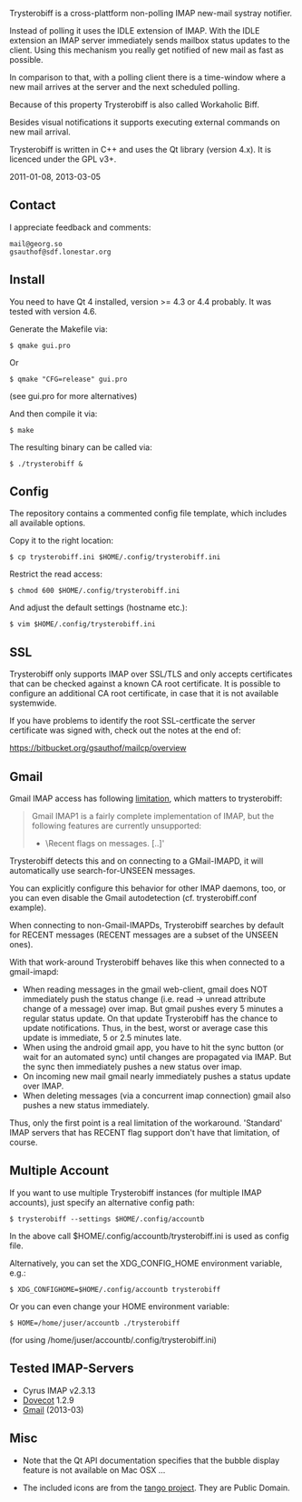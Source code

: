 Trysterobiff is a cross-plattform non-polling IMAP new-mail systray notifier.

Instead of polling it uses the IDLE extension of IMAP. With the IDLE extension
an IMAP server immediately sends mailbox status updates to the client. Using
this mechanism you really get notified of new mail as fast as possible.

In comparison to that, with a polling client there is a time-window where a new
mail arrives at the server and the next scheduled polling.

Because of this property Trysterobiff is also called Workaholic Biff.

Besides visual notifications it supports executing external commands on new
mail arrival.

Trysterobiff is written in C++ and uses the Qt library (version 4.x). It is
licenced under the GPL v3+.

2011-01-08, 2013-03-05


## Contact ##

I appreciate feedback and comments:

    mail@georg.so
    gsauthof@sdf.lonestar.org


## Install ##

You need to have Qt 4 installed, version >= 4.3 or 4.4 probably. It was tested
with version 4.6.

Generate the Makefile via:

    $ qmake gui.pro

Or

    $ qmake "CFG=release" gui.pro

(see gui.pro for more alternatives)

And then compile it via:

    $ make

The resulting binary can be called via:

    $ ./trysterobiff &

## Config ##

The repository contains a commented config file template, which includes all
available options.

Copy it to the right location:

    $ cp trysterobiff.ini $HOME/.config/trysterobiff.ini

Restrict the read access:

    $ chmod 600 $HOME/.config/trysterobiff.ini

And adjust the default settings (hostname etc.):

    $ vim $HOME/.config/trysterobiff.ini


## SSL ##

Trysterobiff only supports IMAP over SSL/TLS and only accepts certificates that
can be checked against a known CA root certificate. It is possible to configure
an additional CA root certificate, in case that it is not available systemwide.

If you have problems to identify the root SSL-certficate the server certificate
was signed with, check out the notes at the end of:

https://bitbucket.org/gsauthof/mailcp/overview 


## Gmail ##

Gmail IMAP access has following [limitation][gmaillim], which matters to
trysterobiff:

> Gmail IMAP1 is a fairly complete implementation of IMAP, but the
> following features are currently unsupported:
>
>   - \Recent flags on messages. [..]'

[gmaillim]: http://support.google.com/mail/bin/answer.py?hl=en&answer=78761


Trysterobiff detects this and on connecting to a GMail-IMAPD, it will
automatically use search-for-UNSEEN messages.

You can explicitly configure this behavior for other IMAP daemons, too, or you
can even disable the Gmail autodetection (cf. trysterobiff.conf example).

When connecting to non-Gmail-IMAPDs, Trysterobiff searches by default for
RECENT messages (RECENT messages are a subset of the UNSEEN ones).

With that work-around Trysterobiff behaves like this when connected to a gmail-imapd:

- When reading messages in the gmail web-client, gmail does NOT immediately
  push the status change (i.e. read -> unread attribute change of a message)
  over imap. But gmail pushes every 5 minutes a regular
  status update. On that update Trysterobiff has the chance to update
  notifications. Thus, in the best, worst or average case this update is immediate,
  5 or 2.5 minutes late.
- When using the android gmail app, you have to hit the sync button (or wait
  for an automated sync) until changes are propagated via IMAP. But the sync
  then immediately pushes a new status over imap.
- On incoming new mail gmail nearly immediately pushes a status update over IMAP.
- When deleting messages (via a concurrent imap connection) gmail also pushes a new
  status immediately.

Thus, only the first point is a real limitation of the workaround. 'Standard'
IMAP servers that has RECENT flag support don't have that limitation, of
course.

## Multiple Account ##

If you want to use multiple Trysterobiff instances (for multiple IMAP
accounts), just specify an alternative config path:

    $ trysterobiff --settings $HOME/.config/accountb

In the above call $HOME/.config/accountb/trysterobiff.ini is used as config file.

Alternatively, you can set the XDG_CONFIG_HOME environment variable, e.g.:

    $ XDG_CONFIGHOME=$HOME/.config/accountb trysterobiff

Or you can even change your HOME environment variable:

    $ HOME=/home/juser/accountb ./trysterobiff

(for using /home/juser/accountb/.config/trysterobiff.ini)


## Tested IMAP-Servers ##

* Cyrus IMAP v2.3.13
* [Dovecot][dove] 1.2.9
* [Gmail][gmail] (2013-03)

## Misc ##

* Note that the Qt API documentation specifies that the bubble display feature
  is not available on Mac OSX ...

* The included icons are from the [tango project][tango]. They are Public Domain.


[tango]: http://tango.freedesktop.org/Tango_Desktop_Project
[dove]: http://www.dovecot.org/
[gmail]: http://en.wikipedia.org/wiki/Gmail


